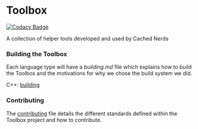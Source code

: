 # Toolbox

[![Codacy Badge](https://api.codacy.com/project/badge/Grade/91d81612df574263b9f06c8c6c3e54ea)](https://www.codacy.com/app/danieljpeck93/Toolbox?utm_source=github.com&utm_medium=referral&utm_content=CachedNerds/Toolbox&utm_campaign=badger)

A collection of helper tools developed and used by Cached Nerds

### Building the Toolbox
Each language type will have a _building.md_ file which explains how to build the Toolbox and the motivations for why we chose the build system we did.

C++: [building](https://github.com/CachedNerds/Toolbox/blob/issue22-build-system/C%2B%2B/building.md)

### Contributing
The [contributing](https://github.com/CachedNerds/Toolbox/blob/master/.github/CONTRIBUTING.md) file details the different standards defined within the Toolbox project and how to contribute.
